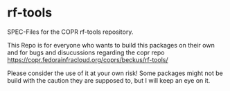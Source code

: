 # rf-tools
SPEC-Files for the COPR rf-tools repository.

This Repo is for everyone who wants to build this packages on their own and for bugs and disucussions regarding
the copr repo https://copr.fedorainfracloud.org/coprs/beckus/rf-tools/

Please consider the use of it at your own risk! Some packages might not be build with the caution they are supposed
to, but I will keep an eye on it.

